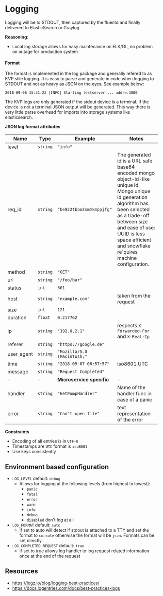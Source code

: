 # Logging

Logging will be to STDOUT, then captured by the fluentd and finally delivered to ElasticSearch or Graylog.

**Reasoning:**

* Local log storage allows for easy maintenance on ELK/GL, no problem on outage for production system

#### Format

The format is implemented in the log package and generally refered to as KVP stile logging.
It is easy to parse and generate in code when logging to STDOUT and not as heavy as JSON on the eyes. See example below:

```
2018-09-06 15:31:23 |INFO| Starting testserver ... addr=:3000
```

The KVP logs are only generated if the stdout device is a terminal. If the device is not a terminal
JSON output will be generated. This way there is very little parse overhead for imports into storage
systems like elasticsearch.

**JSON log format attributes**

|Name|Type|Example|Notes|
|-|-|-|-|
| level | `string` | `"info"` |
| req_id | `string` | `"be922tboo3smmkmppjfg"` | The generated id is a URL safe base64 <br/>encoded mongo object-id-like unique id.<br/> Mongo unique id generation algorithm has<br/> been selected as a trade-off between size<br/> and ease of use: UUID is less space efficient<br/> and snowflake re`quires machine configuration. |
| method | `string` | `"GET"` |
| url | `string` | `"/foo/bar"` |
| status | `int` | `501` |
| host | `string` | `"example.com"` | taken from the request |
| size | `int` | `121` |
| duration | `float` | `0.217762` |
| ip | `string` | `"192.0.2.1"` | respects `X-Forwarded-For` and `X-Real-Ip` |
| referer | `string` | `"https://google.de"` |
| user_agent | `string` | `"Mozilla/5.0 (Macintosh;"` |
| time | `string` | `"2018-09-07 06:57:57"` | iso8601 UTC |
| message | `string` | `"Request Completed"` |
|-|-| **Microservice specific** |-|
| handler | `string` | `"GetPumpHandler"` | Name of the handler func in case of a panic |
| error | `string` | `"Can't open file"` | text representation of the error |

**Constraints**
* Encoding of all entries is in `UTF-8`
* Timestamps are `UTC` format is `iso8601`
* Use keys consistently

## Environment based configuration

* `LOG_LEVEL` default: `debug`
    * Allows for logging at the following levels (from highest to lowest): 
        * `panic`
        * `fatal`
        * `error`
        * `warn`
        * `info`
        * `debug`
        * `disabled` don't log at all
* `LOG_FORMAT` default: `auto`
    * If set to auto will detect if stdout is attached to a TTY and set the format to `console`
      otherwise the format will be `json`. Formats can be set directly.
* `LOG_COMPLETED_REQUEST` default: `true`
    * If set to true allows log handler to log request related information once at the end of 
      the request

## Resources

* https://logz.io/blog/logging-best-practices/
* https://docs.logentries.com/docs/best-practices-logs
